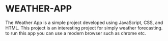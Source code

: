 # WEATHER-APP
 The Weather App is a simple project developed using JavaScript, CSS, and HTML. This project is an interesting project for simply weather forecasting.
to run this app you can use a modern browser such as chrome etc.

